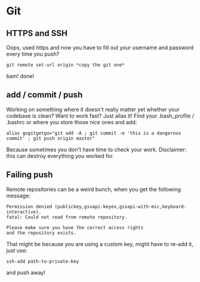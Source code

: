 # Git


## HTTPS and SSH
Oops, used https and now you have to fill out your username and password every time you push?

```
git remote set-url origin *copy the git one*
```

bam! done!

## add / commit / push

Working on something where it doesn't really matter yet whether your codebase is clean? Want to work fast? Just alias it!
Find your .bash_profile / .bashrc or where you store those nice ones and add:

```
alias gogitgetgo="git add -A ; git commit -m 'this is a dangerous commit' ; git push origin master"
```

Because sometimes you don't have time to check your work.
Disclaimer: this can destroy everything you worked for.

## Failing push

Remote repositories can be a weird bunch, when you get the following message:

```
Permission denied (publickey,gssapi-keyex,gssapi-with-mic,keyboard-interactive).
fatal: Could not read from remote repository.

Please make sure you have the correct access rights
and the repository exists.
```

That might be because you are using a custom key, might have to re-add it, just use:

```
ssh-add path-to-private-key
```

and push away!

